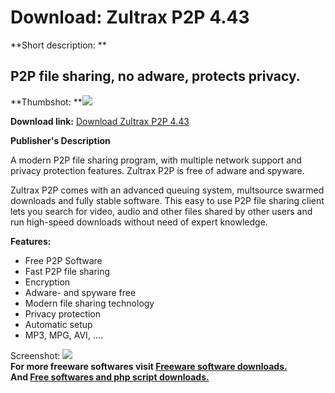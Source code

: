 # Download: Zultrax P2P 4.43

**Short description: **

## P2P file sharing, no adware, protects privacy.

  
**Thumbshot: **![](http://www.freewarefiles.com/screenshot/zultraxp2p_md.gif)   
  
**Download link:** [Download Zultrax P2P 4.43](http://freesoftwares.boysofts.com/Zultrax-P2P_program_32589.html)  
  

**Publisher's Description**  
  

A modern P2P file sharing program, with multiple network support and privacy
protection features. Zultrax P2P is free of adware and spyware.

Zultrax P2P comes with an advanced queuing system, multsource swarmed
downloads and fully stable software. This easy to use P2P file sharing client
lets you search for video, audio and other files shared by other users and run
high-speed downloads without need of expert knowledge.

**Features:**

  * Free P2P Software 
  * Fast P2P file sharing 
  * Encryption 
  * Adware- and spyware free 
  * Modern file sharing technology 
  * Privacy protection 
  * Automatic setup 
  * MP3, MPG, AVI, .... 

  
  
Screenshot: ![](http://www.freewarefiles.com/screenshot/zultraxp2p.gif)  
**For more freeware softwares visit [Freeware software downloads.](http://freesoftwares.boysofts.com/)**   
**And [Free softwares and php script downloads.](http://www.boysofts.com/)**


